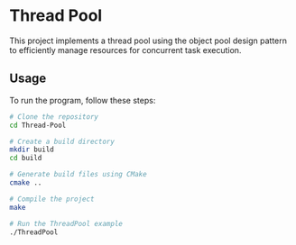 # Thread Pool

This project implements a thread pool using the object pool design pattern to efficiently manage resources for concurrent task execution.

## Usage

To run the program, follow these steps:

```bash
# Clone the repository
cd Thread-Pool

# Create a build directory
mkdir build
cd build

# Generate build files using CMake
cmake ..

# Compile the project
make

# Run the ThreadPool example
./ThreadPool
